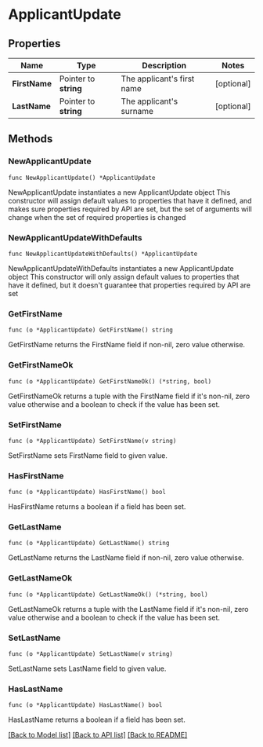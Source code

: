 # ApplicantUpdate

## Properties

Name | Type | Description | Notes
------------ | ------------- | ------------- | -------------
**FirstName** | Pointer to **string** | The applicant&#39;s first name | [optional] 
**LastName** | Pointer to **string** | The applicant&#39;s surname | [optional] 

## Methods

### NewApplicantUpdate

`func NewApplicantUpdate() *ApplicantUpdate`

NewApplicantUpdate instantiates a new ApplicantUpdate object
This constructor will assign default values to properties that have it defined,
and makes sure properties required by API are set, but the set of arguments
will change when the set of required properties is changed

### NewApplicantUpdateWithDefaults

`func NewApplicantUpdateWithDefaults() *ApplicantUpdate`

NewApplicantUpdateWithDefaults instantiates a new ApplicantUpdate object
This constructor will only assign default values to properties that have it defined,
but it doesn't guarantee that properties required by API are set

### GetFirstName

`func (o *ApplicantUpdate) GetFirstName() string`

GetFirstName returns the FirstName field if non-nil, zero value otherwise.

### GetFirstNameOk

`func (o *ApplicantUpdate) GetFirstNameOk() (*string, bool)`

GetFirstNameOk returns a tuple with the FirstName field if it's non-nil, zero value otherwise
and a boolean to check if the value has been set.

### SetFirstName

`func (o *ApplicantUpdate) SetFirstName(v string)`

SetFirstName sets FirstName field to given value.

### HasFirstName

`func (o *ApplicantUpdate) HasFirstName() bool`

HasFirstName returns a boolean if a field has been set.

### GetLastName

`func (o *ApplicantUpdate) GetLastName() string`

GetLastName returns the LastName field if non-nil, zero value otherwise.

### GetLastNameOk

`func (o *ApplicantUpdate) GetLastNameOk() (*string, bool)`

GetLastNameOk returns a tuple with the LastName field if it's non-nil, zero value otherwise
and a boolean to check if the value has been set.

### SetLastName

`func (o *ApplicantUpdate) SetLastName(v string)`

SetLastName sets LastName field to given value.

### HasLastName

`func (o *ApplicantUpdate) HasLastName() bool`

HasLastName returns a boolean if a field has been set.


[[Back to Model list]](../README.md#documentation-for-models) [[Back to API list]](../README.md#documentation-for-api-endpoints) [[Back to README]](../README.md)


